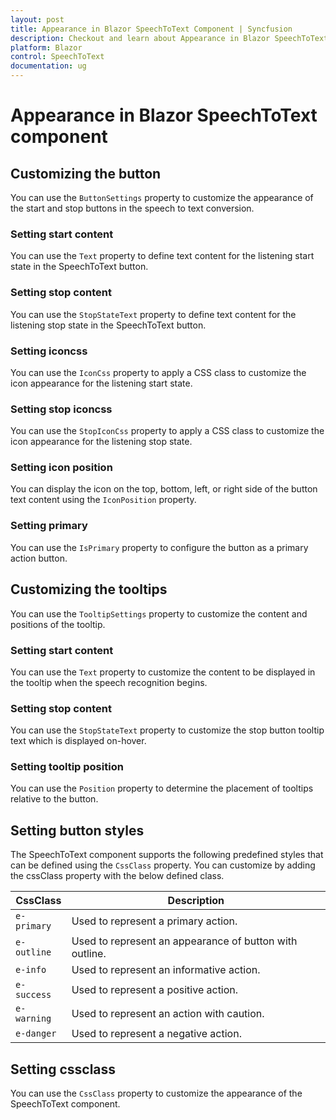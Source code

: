 ```yaml
---
layout: post
title: Appearance in Blazor SpeechToText Component | Syncfusion
description: Checkout and learn about Appearance in Blazor SpeechToText component in Blazor Server App and Blazor WebAssembly App.
platform: Blazor
control: SpeechToText
documentation: ug
---
```


# Appearance in Blazor SpeechToText component

## Customizing the button

You can use the `ButtonSettings` property to customize the appearance of the start and stop buttons in the speech to text conversion.

### Setting start content

You can use the `Text` property to define text content for the listening start state in the SpeechToText button.

### Setting stop content

You can use the `StopStateText` property to define text content for the listening stop state in the SpeechToText button.

### Setting iconcss

You can use the `IconCss` property to apply a CSS class to customize the icon appearance for the listening start state.

### Setting stop iconcss

You can use the `StopIconCss` property to apply a CSS class to customize the icon appearance for the listening stop state.

### Setting icon position

You can display the icon on the top, bottom, left, or right side of the button text content using the `IconPosition` property.

### Setting primary

You can use the `IsPrimary` property to configure the button as a primary action button.

## Customizing the tooltips

You can use the `TooltipSettings` property to customize the content and positions of the tooltip.

### Setting start content

You can use the `Text` property to customize the content to be displayed in the tooltip when the speech recognition begins.

### Setting stop content

You can use the `StopStateText` property to customize the stop button tooltip text which is displayed on-hover.

### Setting tooltip position

You can use the `Position` property to determine the placement of tooltips relative to the button.

## Setting button styles

The SpeechToText component supports the following predefined styles that can be defined using the `CssClass` property. You can customize by adding the cssClass property with the below defined class. 

| CssClass | Description | 
| -------- | -------- | 
| `e-primary` | Used to represent a primary action. | 
| `e-outline` | Used to represent an appearance of button with outline. | 
| `e-info` | Used to represent an informative action. | 
| `e-success` | Used to represent a positive action. | 
| `e-warning` | Used to represent an action with caution. | 
| `e-danger` | Used to represent a negative action. |

## Setting cssclass

You can use the `CssClass` property to customize the appearance of the SpeechToText component.
